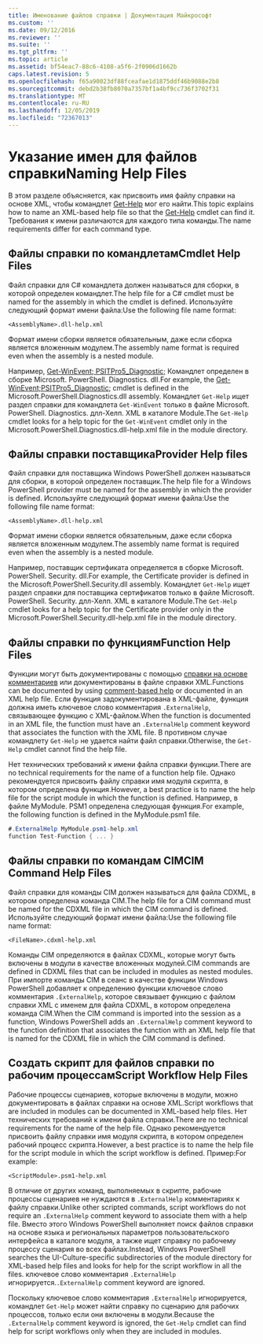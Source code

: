 ```yaml
---
title: Именование файлов справки | Документация Майкрософт
ms.custom: ''
ms.date: 09/12/2016
ms.reviewer: ''
ms.suite: ''
ms.tgt_pltfrm: ''
ms.topic: article
ms.assetid: bf54eac7-88c6-4108-a5f6-2f0906d1662b
caps.latest.revision: 5
ms.openlocfilehash: f65a90023df88fceafae1d1875ddf46b9088e2b8
ms.sourcegitcommit: debd2b38fb8070a7357bf1a4bf9cc736f3702f31
ms.translationtype: MT
ms.contentlocale: ru-RU
ms.lasthandoff: 12/05/2019
ms.locfileid: "72367013"
---
```

# <a name="naming-help-files"></a><span data-ttu-id="fc9df-102">Указание имен для файлов справки</span><span class="sxs-lookup"><span data-stu-id="fc9df-102">Naming Help Files</span></span>

<span data-ttu-id="fc9df-103">В этом разделе объясняется, как присвоить имя файлу справки на основе XML, чтобы командлет [Get-Help](/powershell/module/Microsoft.PowerShell.Core/Get-Help) мог его найти.</span><span class="sxs-lookup"><span data-stu-id="fc9df-103">This topic explains how to name an XML-based help file so that the [Get-Help](/powershell/module/Microsoft.PowerShell.Core/Get-Help) cmdlet can find it.</span></span> <span data-ttu-id="fc9df-104">Требования к имени различаются для каждого типа команды.</span><span class="sxs-lookup"><span data-stu-id="fc9df-104">The name requirements differ for each command type.</span></span>

## <a name="cmdlet-help-files"></a><span data-ttu-id="fc9df-105">Файлы справки по командлетам</span><span class="sxs-lookup"><span data-stu-id="fc9df-105">Cmdlet Help Files</span></span>

<span data-ttu-id="fc9df-106">Файл справки для C# командлета должен называться для сборки, в которой определен командлет.</span><span class="sxs-lookup"><span data-stu-id="fc9df-106">The help file for a C# cmdlet must be named for the assembly in which the cmdlet is defined.</span></span> <span data-ttu-id="fc9df-107">Используйте следующий формат имени файла:</span><span class="sxs-lookup"><span data-stu-id="fc9df-107">Use the following file name format:</span></span>

```
<AssemblyName>.dll-help.xml
```

<span data-ttu-id="fc9df-108">Формат имени сборки является обязательным, даже если сборка является вложенным модулем.</span><span class="sxs-lookup"><span data-stu-id="fc9df-108">The assembly name format is required even when the assembly is a nested module.</span></span>

<span data-ttu-id="fc9df-109">Например, [Get-WinEvent; PSITPro5_Diagnostic;](/powershell/module/Microsoft.PowerShell.Diagnostics/Get-WinEvent) Командлет определен в сборке Microsoft. PowerShell. Diagnostics. dll.</span><span class="sxs-lookup"><span data-stu-id="fc9df-109">For example, the [Get-WinEvent;PSITPro5_Diagnostic;](/powershell/module/Microsoft.PowerShell.Diagnostics/Get-WinEvent) cmdlet is defined in the Microsoft.PowerShell.Diagnostics.dll assembly.</span></span> <span data-ttu-id="fc9df-110">Командлет `Get-Help` ищет раздел справки для командлета `Get-WinEvent` только в файле Microsoft. PowerShell. Diagnostics. длл-Хелп. XML в каталоге Module.</span><span class="sxs-lookup"><span data-stu-id="fc9df-110">The `Get-Help` cmdlet looks for a help topic for the `Get-WinEvent` cmdlet only in the Microsoft.PowerShell.Diagnostics.dll-help.xml file in the module directory.</span></span>

## <a name="provider-help-files"></a><span data-ttu-id="fc9df-111">Файлы справки поставщика</span><span class="sxs-lookup"><span data-stu-id="fc9df-111">Provider Help files</span></span>

<span data-ttu-id="fc9df-112">Файл справки для поставщика Windows PowerShell должен называться для сборки, в которой определен поставщик.</span><span class="sxs-lookup"><span data-stu-id="fc9df-112">The help file for a Windows PowerShell provider must be named for the assembly in which the provider is defined.</span></span> <span data-ttu-id="fc9df-113">Используйте следующий формат имени файла:</span><span class="sxs-lookup"><span data-stu-id="fc9df-113">Use the following file name format:</span></span>

```
<AssemblyName>.dll-help.xml
```

<span data-ttu-id="fc9df-114">Формат имени сборки является обязательным, даже если сборка является вложенным модулем.</span><span class="sxs-lookup"><span data-stu-id="fc9df-114">The assembly name format is required even when the assembly is a nested module.</span></span>

<span data-ttu-id="fc9df-115">Например, поставщик сертификата определяется в сборке Microsoft. PowerShell. Security. dll.</span><span class="sxs-lookup"><span data-stu-id="fc9df-115">For example, the Certificate provider is defined in the Microsoft.PowerShell.Security.dll assembly.</span></span> <span data-ttu-id="fc9df-116">Командлет `Get-Help` ищет раздел справки для поставщика сертификатов только в файле Microsoft. PowerShell. Security. длл-Хелп. XML в каталоге Module.</span><span class="sxs-lookup"><span data-stu-id="fc9df-116">The `Get-Help` cmdlet looks for a help topic for the Certificate provider only in the Microsoft.PowerShell.Security.dll-help.xml file in the module directory.</span></span>

## <a name="function-help-files"></a><span data-ttu-id="fc9df-117">Файлы справки по функциям</span><span class="sxs-lookup"><span data-stu-id="fc9df-117">Function Help Files</span></span>

<span data-ttu-id="fc9df-118">Функции могут быть документированы с помощью [справки на основе комментариев](/powershell/module/microsoft.powershell.core/about/about_comment_based_help) или документированы в файле справки XML.</span><span class="sxs-lookup"><span data-stu-id="fc9df-118">Functions can be documented by using [comment-based help](/powershell/module/microsoft.powershell.core/about/about_comment_based_help) or documented in an XML help file.</span></span> <span data-ttu-id="fc9df-119">Если функция задокументирована в XML-файле, функция должна иметь ключевое слово комментария `.ExternalHelp`, связывающее функцию с XML-файлом.</span><span class="sxs-lookup"><span data-stu-id="fc9df-119">When the function is documented in an XML file, the function must have an `.ExternalHelp` comment keyword that associates the function with the XML file.</span></span> <span data-ttu-id="fc9df-120">В противном случае командлету `Get-Help` не удается найти файл справки.</span><span class="sxs-lookup"><span data-stu-id="fc9df-120">Otherwise, the `Get-Help` cmdlet cannot find the help file.</span></span>

<span data-ttu-id="fc9df-121">Нет технических требований к имени файла справки функции.</span><span class="sxs-lookup"><span data-stu-id="fc9df-121">There are no technical requirements for the name of a function help file.</span></span> <span data-ttu-id="fc9df-122">Однако рекомендуется присвоить файлу справки имя модуля скрипта, в котором определена функция.</span><span class="sxs-lookup"><span data-stu-id="fc9df-122">However, a best practice is to name the help file for the script module in which the function is defined.</span></span> <span data-ttu-id="fc9df-123">Например, в файле MyModule. PSM1 определена следующая функция.</span><span class="sxs-lookup"><span data-stu-id="fc9df-123">For example, the following function is defined in the MyModule.psm1 file.</span></span>

```csharp
#.ExternalHelp MyModule.psm1-help.xml
function Test-Function { ... }
```

## <a name="cim-command-help-files"></a><span data-ttu-id="fc9df-124">Файлы справки по командам CIM</span><span class="sxs-lookup"><span data-stu-id="fc9df-124">CIM Command Help Files</span></span>

<span data-ttu-id="fc9df-125">Файл справки для команды CIM должен называться для файла CDXML, в котором определена команда CIM.</span><span class="sxs-lookup"><span data-stu-id="fc9df-125">The help file for a CIM command must be named for the CDXML file in which the CIM command is defined.</span></span> <span data-ttu-id="fc9df-126">Используйте следующий формат имени файла:</span><span class="sxs-lookup"><span data-stu-id="fc9df-126">Use the following file name format:</span></span>

```
<FileName>.cdxml-help.xml
```

<span data-ttu-id="fc9df-127">Команды CIM определяются в файлах CDXML, которые могут быть включены в модули в качестве вложенных модулей.</span><span class="sxs-lookup"><span data-stu-id="fc9df-127">CIM commands are defined in CDXML files that can be included in modules as nested modules.</span></span> <span data-ttu-id="fc9df-128">При импорте команды CIM в сеанс в качестве функции Windows PowerShell добавляет к определению функции ключевое слово комментария `.ExternalHelp`, которое связывает функцию с файлом справки XML с именем для файла CDXML, в котором определена команда CIM.</span><span class="sxs-lookup"><span data-stu-id="fc9df-128">When the CIM command is imported into the session as a function, Windows PowerShell adds an `.ExternalHelp` comment keyword to the function definition that associates the function with an XML help file that is named for the CDXML file in which the CIM command is defined.</span></span>

## <a name="script-workflow-help-files"></a><span data-ttu-id="fc9df-129">Создать скрипт для файлов справки по рабочим процессам</span><span class="sxs-lookup"><span data-stu-id="fc9df-129">Script Workflow Help Files</span></span>

<span data-ttu-id="fc9df-130">Рабочие процессы сценариев, которые включены в модули, можно документировать в файлах справки на основе XML.</span><span class="sxs-lookup"><span data-stu-id="fc9df-130">Script workflows that are included in modules can be documented in XML-based help files.</span></span> <span data-ttu-id="fc9df-131">Нет технических требований к имени файла справки.</span><span class="sxs-lookup"><span data-stu-id="fc9df-131">There are no technical requirements for the name of the help file.</span></span> <span data-ttu-id="fc9df-132">Однако рекомендуется присвоить файлу справки имя модуля скрипта, в котором определен рабочий процесс скрипта.</span><span class="sxs-lookup"><span data-stu-id="fc9df-132">However, a best practice is to name the help file for the script module in which the script workflow is defined.</span></span> <span data-ttu-id="fc9df-133">Пример:</span><span class="sxs-lookup"><span data-stu-id="fc9df-133">For example:</span></span>

```
<ScriptModule>.psm1-help.xml
```

<span data-ttu-id="fc9df-134">В отличие от других команд, выполняемых в скрипте, рабочие процессы сценариев не нуждаются в `.ExternalHelp` комментариях к файлу справки.</span><span class="sxs-lookup"><span data-stu-id="fc9df-134">Unlike other scripted commands, script workflows do not require an `.ExternalHelp` comment keyword to associate them with a help file.</span></span> <span data-ttu-id="fc9df-135">Вместо этого Windows PowerShell выполняет поиск файлов справки на основе языка и региональных параметров пользовательского интерфейса в каталоге модуля, а также ищет справку по рабочему процессу сценария во всех файлах.</span><span class="sxs-lookup"><span data-stu-id="fc9df-135">Instead, Windows PowerShell searches the UI-Culture-specific subdirectories of the module directory for XML-based help files and looks for help for the script workflow in all the files.</span></span> <span data-ttu-id="fc9df-136">ключевое слово комментария `.ExternalHelp` игнорируется.</span><span class="sxs-lookup"><span data-stu-id="fc9df-136">`.ExternalHelp` comment keyword are ignored.</span></span>

<span data-ttu-id="fc9df-137">Поскольку ключевое слово комментария `.ExternalHelp` игнорируется, командлет `Get-Help` может найти справку по сценарию для рабочих процессов, только если они включены в модули.</span><span class="sxs-lookup"><span data-stu-id="fc9df-137">Because the `.ExternalHelp` comment keyword is ignored, the `Get-Help` cmdlet can find help for script workflows only when they are included in modules.</span></span>
